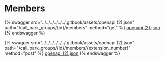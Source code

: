 # Members

{% swagger src="../../../../../../.gitbook/assets/openapi (2).json" path="/call_park_groups/{id}/members" method="get" %}
[openapi (2).json](<../../../../../../.gitbook/assets/openapi (2).json>)
{% endswagger %}

{% swagger src="../../../../../../.gitbook/assets/openapi (2).json" path="/call_park_groups/{id}/members/{extension_number}" method="post" %}
[openapi (2).json](<../../../../../../.gitbook/assets/openapi (2).json>)
{% endswagger %}
